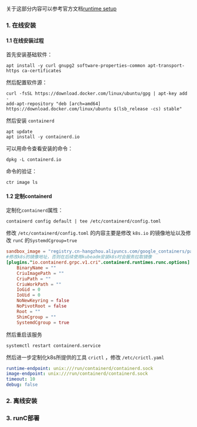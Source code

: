关于这部分内容可以参考官方文档[runtime setup](https://kubernetes.io/docs/setup/production-environment/container-runtimes/)

### 1. 在线安装

#### 1.1 在线安装过程

首先安装基础软件：

```shell
apt install -y curl gnupg2 software-properties-common apt-transport-https ca-certificates
```

然后配置软件源：

```shell
curl -fsSL https://download.docker.com/linux/ubuntu/gpg | apt-key add - 
add-apt-repository "deb [arch=amd64] https://download.docker.com/linux/ubuntu $(lsb_release -cs) stable"
```

然后安装 `containerd`

```shell
apt update
apt install -y containerd.io
```

可以用命令查看安装的命令：

```shell
dpkg -L containerd.io
```

命令的验证：

```shell
ctr image ls
```

#### 1.2 定制containerd

定制化`containerd`属性：

```shell
containerd config default | tee /etc/containerd/config.toml
```

修改 `/etc/containerd/config.toml` 的内容主要是修改 `k8s.io` 的镜像地址以及修改 `runC` 的`SystemdCgroup=true`

```toml
sandbox_image = "registry.cn-hangzhou.aliyuncs.com/google_containers/pause:3.6"
#修改k8s的镜像地址，否则在后续使用kubeadm安装k8s时会服务拉取镜像
[plugins."io.containerd.grpc.v1.cri".containerd.runtimes.runc.options]
    BinaryName = ""
    CriuImagePath = ""
    CriuPath = ""
    CriuWorkPath = ""
    IoGid = 0
    IoUid = 0
    NoNewKeyring = false
    NoPivotRoot = false
    Root = ""
    ShimCgroup = ""
    SystemdCgroup = true
```

然后重启该服务

```shell
systemctl restart containerd.service
```

然后进一步定制化k8s所提供的工具 `crictl` ，修改 `/etc/crictl.yaml`

```yaml
runtime-endpoint: unix:///run/containerd/containerd.sock
image-endpoint: unix:///run/containerd/containerd.sock
timeout: 10
debug: false
```

### 2. 离线安装

### 3. runC部署
